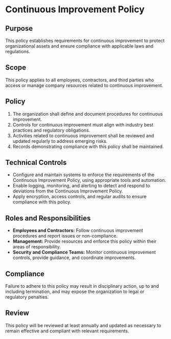 # Continuous Improvement Policy

## Purpose
This policy establishes requirements for continuous improvement to protect organizational assets and ensure compliance with applicable laws and regulations.

## Scope
This policy applies to all employees, contractors, and third parties who access or manage company resources related to continuous improvement.

## Policy
1. The organization shall define and document procedures for continuous improvement.
2. Controls for continuous improvement must align with industry best practices and regulatory obligations.
3. Activities related to continuous improvement shall be reviewed and updated regularly to address emerging risks.
4. Records demonstrating compliance with this policy shall be maintained.

## Technical Controls
- Configure and maintain systems to enforce the requirements of the Continuous Improvement Policy, using appropriate tools and automation.
- Enable logging, monitoring, and alerting to detect and respond to deviations from the Continuous Improvement Policy.
- Apply encryption, access controls, and regular audits to ensure compliance with this policy.

## Roles and Responsibilities
- **Employees and Contractors:** Follow continuous improvement procedures and report issues or non-compliance.
- **Management:** Provide resources and enforce this policy within their areas of responsibility.
- **Security and Compliance Teams:** Monitor continuous improvement controls, provide guidance, and coordinate improvements.

## Compliance
Failure to adhere to this policy may result in disciplinary action, up to and including termination, and may expose the organization to legal or regulatory penalties.

## Review
This policy will be reviewed at least annually and updated as necessary to remain effective and compliant with relevant requirements.
